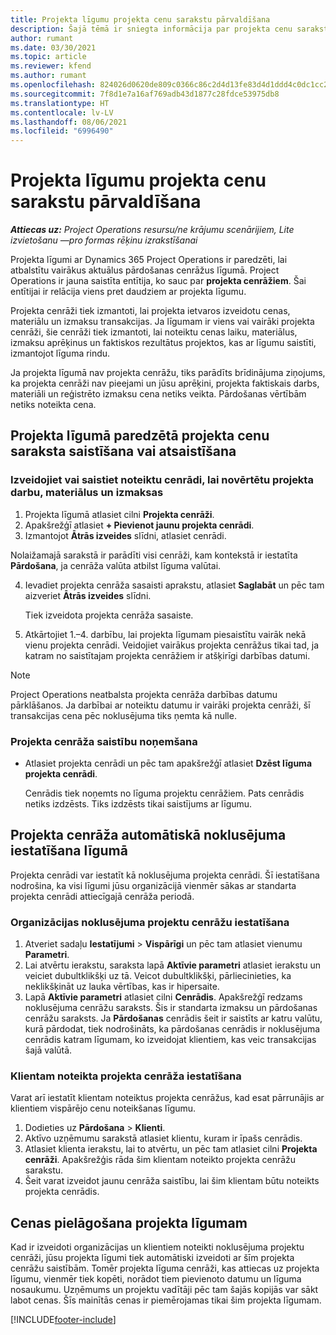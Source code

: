 ```yaml
---
title: Projekta līgumu projekta cenu sarakstu pārvaldīšana
description: Šajā tēmā ir sniegta informācija par projekta cenu sarakstu pārvaldību projekta līgumos.
author: rumant
ms.date: 03/30/2021
ms.topic: article
ms.reviewer: kfend
ms.author: rumant
ms.openlocfilehash: 824026d0620de809c0366c86c2d4d13fe83d4d1ddd4c0dc1cc2645ff712705d5
ms.sourcegitcommit: 7f8d1e7a16af769adb43d1877c28fdce53975db8
ms.translationtype: HT
ms.contentlocale: lv-LV
ms.lasthandoff: 08/06/2021
ms.locfileid: "6996490"
---
```

# <a name="manage-project-price-lists-on-project-contracts"></a>Projekta līgumu projekta cenu sarakstu pārvaldīšana

_**Attiecas uz:** Project Operations resursu/ne krājumu scenārijiem, Lite izvietošanu —pro formas rēķinu izrakstīšanai_

Projekta līgumi ar Dynamics 365 Project Operations ir paredzēti, lai atbalstītu vairākus aktuālus pārdošanas cenrāžus līgumā. Project Operations ir jauna saistīta entītija, ko sauc par **projekta cenrāžiem**. Šai entītijai ir relācija viens pret daudziem ar projekta līgumu.

Projekta cenrāži tiek izmantoti, lai projekta ietvaros izveidotu cenas, materiālu un izmaksu transakcijas. Ja līgumam ir viens vai vairāki projekta cenrāži, šie cenrāži tiek izmantoti, lai noteiktu cenas laiku, materiālus, izmaksu aprēķinus un faktiskos rezultātus projektos, kas ar līgumu saistīti, izmantojot līguma rindu.

Ja projekta līgumā nav projekta cenrāžu, tiks parādīts brīdinājuma ziņojums, ka projekta cenrāži nav pieejami un jūsu aprēķini, projekta faktiskais darbs, materiāli un reģistrēto izmaksu cena netiks veikta. Pārdošanas vērtībām netiks noteikta cena.

## <a name="associate-or-unassociate-a-project-price-list-on-a-project-contract"></a>Projekta līgumā paredzētā projekta cenu saraksta saistīšana vai atsaistīšana

### <a name="create-or-associate-a-specific-price-list-for-estimating-project-based-work-material-and-expenses"></a>Izveidojiet vai saistiet noteiktu cenrādi, lai novērtētu projekta darbu, materiālus un izmaksas

1. Projekta līgumā atlasiet cilni **Projekta cenrāži**.
2. Apakšrežģī atlasiet **+ Pievienot jaunu projekta cenrādi**.
3. Izmantojot **Ātrās izveides** slīdni, atlasiet cenrādi. 

  Nolaižamajā sarakstā ir parādīti visi cenrāži, kam kontekstā ir iestatīta **Pārdošana**, ja cenrāža valūta atbilst līguma valūtai.
  
4. Ievadiet projekta cenrāža sasaisti aprakstu, atlasiet **Saglabāt** un pēc tam aizveriet **Ātrās izveides** slīdni.

   Tiek izveidota projekta cenrāža sasaiste.
   
5. Atkārtojiet 1.–4. darbību, lai projekta līgumam piesaistītu vairāk nekā vienu projekta cenrādi. Veidojiet vairākus projekta cenrāžus tikai tad, ja katram no saistītajam projekta cenrāžiem ir atšķirīgi darbības datumi.

> [!NOTE]
> Project Operations neatbalsta projekta cenrāža darbības datumu pārklāšanos. Ja darbībai ar noteiktu datumu ir vairāki projekta cenrāži, šī transakcijas cena pēc noklusējuma tiks ņemta kā nulle.

### <a name="remove-a-project-price-list-association"></a>Projekta cenrāža saistību noņemšana

- Atlasiet projekta cenrādi un pēc tam apakšrežģī atlasiet **Dzēst līguma projekta cenrādi**. 

  Cenrādis tiek noņemts no līguma projektu cenrāžiem. Pats cenrādis netiks izdzēsts. Tiks izdzēsts tikai saistījums ar līgumu.

## <a name="set-up-automatic-defaulting-of-project-price-lists-on-a-contract"></a>Projekta cenrāža automātiskā noklusējuma iestatīšana līgumā

Projekta cenrādi var iestatīt kā noklusējuma projekta cenrādi. Šī iestatīšana nodrošina, ka visi līgumi jūsu organizācijā vienmēr sākas ar standarta projekta cenrādi attiecīgajā cenrāža periodā.

### <a name="set-up-the-organizational-default-for-project-price-lists"></a>Organizācijas noklusējuma projektu cenrāžu iestatīšana

1. Atveriet sadaļu **Iestatījumi** > **Vispārīgi** un pēc tam atlasiet vienumu **Parametri**.
2. Lai atvērtu ierakstu, saraksta lapā **Aktīvie parametri** atlasiet ierakstu un veiciet dubultklikšķi uz tā. Veicot dubultklikšķi, pārliecinieties, ka neklikšķināt uz lauka vērtības, kas ir hipersaite. 
3. Lapā **Aktīvie parametri** atlasiet cilni **Cenrādis**. Apakšrežģī redzams noklusējuma cenrāžu saraksts. Šis ir standarta izmaksu un pārdošanas cenrāžu saraksts. Ja **Pārdošanas** cenrādis šeit ir saistīts ar katru valūtu, kurā pārdodat, tiek nodrošināts, ka pārdošanas cenrādis ir noklusējuma cenrādis katram līgumam, ko izveidojat klientiem, kas veic transakcijas šajā valūtā.

### <a name="set-up-a-customer-specific-project-price-list"></a>Klientam noteikta projekta cenrāža iestatīšana

Varat arī iestatīt klientam noteiktus projekta cenrāžus, kad esat pārrunājis ar klientiem vispārējo cenu noteikšanas līgumu.

1. Dodieties uz **Pārdošana** > **Klienti**.
2. Aktīvo uzņēmumu sarakstā atlasiet klientu, kuram ir īpašs cenrādis.
3. Atlasiet klienta ierakstu, lai to atvērtu, un pēc tam atlasiet cilni **Projekta cenrāži**. Apakšrežģis rāda šim klientam noteikto projekta cenrāžu sarakstu. 
4. Šeit varat izveidot jaunu cenrāža saistību, lai šim klientam būtu noteikts projekta cenrādis.

## <a name="custom-pricing-on-a-project-contract"></a>Cenas pielāgošana projekta līgumam

Kad ir izveidoti organizācijas un klientiem noteikti noklusējuma projektu cenrāži, jūsu projekta līgumi tiek automātiski izveidoti ar šīm projekta cenrāžu saistībām. Tomēr projekta līguma cenrāži, kas attiecas uz projekta līgumu, vienmēr tiek kopēti, norādot tiem pievienoto datumu un līguma nosaukumu. Uzņēmums un projektu vadītāji pēc tam šajās kopijās var sākt labot cenas. Šīs mainītās cenas ir piemērojamas tikai šim projekta līgumam.


[!INCLUDE[footer-include](../includes/footer-banner.md)]
